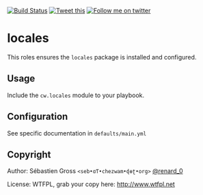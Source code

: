 <!--

---
lang: american
---
-->

[![Build Status](https://travis-ci.org/cw-ansible/cw.locales.svg?branch=master)](https://travis-ci.org/cw-ansible/cw.locales)
[![Tweet this](http://img.shields.io/badge/Tweet-it00aced.svg)](https://twitter.com/intent/tweet?tw_p=tweetbutton&via=renard_0&url=https%3A%2F%2Fgithub.com%2Fcw-ansible%2Fcw.locales&text=Install%20and%20configure%20%23Locales%20with%20%23ansible.)
[![Follow me on twitter](http://img.shields.io/badge/Twitter-Follow-00aced.svg)](https://twitter.com/intent/follow?region=follow_link&screen_name=renard_0&tw_p=followbutton)


# locales

This roles ensures the `locales` package is installed and configured.
 
## Usage

Include the `cw.locales` module to your playbook.

## Configuration

See specific documentation in `defaults/main.yml`


## Copyright

Author: Sébastien Gross `<seb•ɑƬ•chezwam•ɖɵʈ•org>` [@renard_0](https://twitter.com/renard_0)

License: WTFPL, grab your copy here: http://www.wtfpl.net
